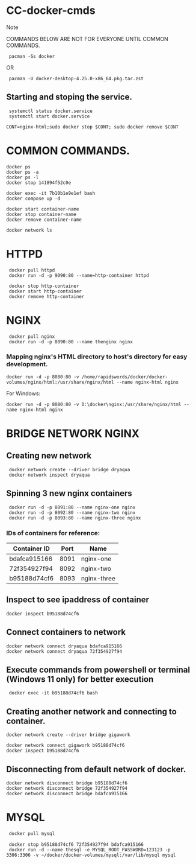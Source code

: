 # CC-docker-cmds

> [!NOTE]
> COMMANDS BELOW ARE NOT FOR EVERYONE UNTIL COMMON COMMANDS.
```
 pacman -Ss docker
```
OR
```
 pacman -U docker-desktop-4.25.0-x86_64.pkg.tar.zst
```
## Starting and stoping the service.
```
 systemctl status docker.service
 systemctl start docker.service
```
```
CONT=nginx-html;sudo docker stop $CONT; sudo docker remove $CONT
```
 # COMMON COMMANDS.
 ```
 docker ps
 docker ps -a
 docker ps -l
 docker stop 141894f52c0e

 docker exec -it 7b10b1e9e1ef bash
 docker compose up -d

 docker start container-name
 docker stop container-name
 docker remove container-name

 docker network ls
```

# HTTPD
```
 docker pull httpd
 docker run -d -p 9090:80 --name=http-container httpd

 docker stop http-container
 docker start http-container
 docker remove http-container
 ```

# NGINX
```
 docker pull nginx
 docker run -d -p 8090:80 --name thenginx nginx
```
### Mapping nginx's HTML directory to host's directory for easy development.

```
docker run -d -p 8080:80 -v /home/rapidswords/docker/docker-volumes/nginx/html:/usr/share/nginx/html --name nginx-html nginx
```

For Windows:
```
docker run -d -p 8080:80 -v D:\docker\nginx:/usr/share/nginx/html --name nginx-html nginx
```

 # BRIDGE NETWORK NGINX
 
 ## Creating new network
```
 docker network create --driver bridge dryaqua
 docker network inspect dryaqua
```

 ## Spinning 3 new nginx containers 

```
 docker run -d -p 8091:80 --name nginx-one nginx
 docker run -d -p 8092:80 --name nginx-two nginx
 docker run -d -p 8093:80 --name nginx-three nginx
 ```
### IDs of containers for reference:

| Container ID  | Port  | Name          |
|-------------- | ----- | ------------- |
| bdafca915166  | 8091  |  nginx-one    |
| 72f354927f94  | 8092  | nginx-two     |
| b95188d74cf6  | 8093  |  nginx-three  |

 ## Inspect to see ipaddress of container
```
docker inspect b95188d74cf6
```
 ## Connect containers to network
 ```
 docker network connect dryaqua bdafca915166
 docker network connect dryaqua 72f354927f94
```
 ## Execute commands from powershell or terminal (Windows 11 only) for better execution
```
 docker exec -it b95188d74cf6 bash
```
 ## Creating another network and connecting to container.

```
docker network create --driver bridge gigawork
```
```
docker network connect gigawork b95188d74cf6
docker inspect b95188d74cf6
```
 ## Disconnecting from default network of docker.

 ```
docker network disconnect bridge b95188d74cf6
docker network disconnect bridge 72f354927f94
docker network disconnect bridge bdafca915166
```

 # MYSQL 
```bash
 docker pull mysql
```
```
 docker stop b95188d74cf6 72f354927f94 bdafca915166
 docker run -d --name thesql -e MYSQL_ROOT_PASSWORD=123123 -p 3306:3306 -v ~/docker/docker-volumes/mysql:/var/lib/mysql mysql
```

